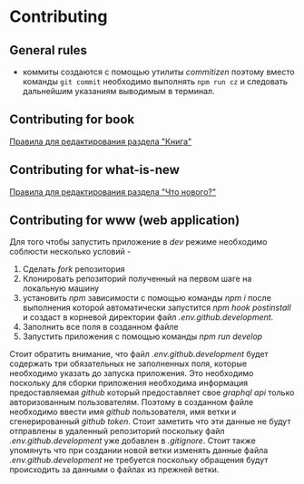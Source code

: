# Contributing
## General rules
 - коммиты создаются с помощью утилиты _commitizen_ поэтому вместо команды `git commit` необходимо выполнять `npm run cz` и следовать дальнейшим указаниям выводимым в терминал.
## Contributing for book
[Правила для редактирования раздела "Книга"](https://github.com/nauchikus/typescript-definitive-guide/blob/master/CONTRIBUTING_BOOK.md)
## Contributing for what-is-new
[Правила для редактирования раздела "Что нового?"](https://github.com/nauchikus/typescript-definitive-guide/blob/master/CONTRIBUTING_WHAT_IS_NEW.md)
## Contributing for www (web application)
Для того чтобы запустить приложение в _dev_ режиме необходимо соблюсти несколько условий -
1. Сделать _fork_ репозитория
2. Клонировать репозиторий полученный на первом шаге на локальную машину
3. установить _npm_ зависимости с помощью команды _npm i_ после выполнения которой автоматически запустится _npm hook_ _postinstall_ и создаст в корневой директории файл _.env.github.development_.
4. Заполнить все поля в созданном файле
5. Запустить приложения с помощью команды _npm run develop_


Стоит обратить внимание, что файл _.env.github.development_ будет содержать три обязательных не заполненных поля, которые необходимо указать до запуска приложения. Это необходимо поскольку для сборки приложения необходима информация предоставляемая _github_ который предоставляет свое _graphql api_ только авторизованным пользователям. Поэтому в созданном файле необходимо ввести имя _github_ пользователя, имя ветки и сгенерированный _github token_. Стоит заметить что эти данные не будут отправлены в удаленный репозиторий поскольку файл _.env.github.development_ уже добавлен в _.gitignore_. Стоит также упомянуть что при создании новой ветки изменять данные файла _.env.github.development_ не требуется поскольку обращения будут происходить за данными о файлах из прежней ветки.
